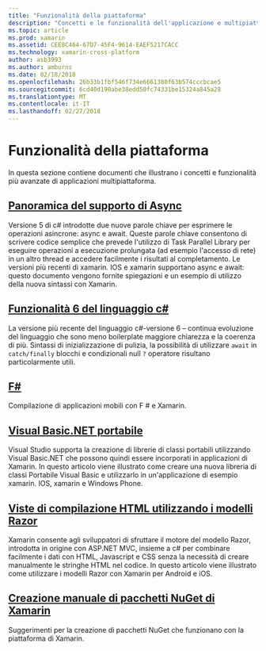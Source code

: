 ```yaml
---
title: "Funzionalità della piattaforma"
description: "Concetti e le funzionalità dell'applicazione e multipiattaforma."
ms.topic: article
ms.prod: xamarin
ms.assetid: CEE8C464-67D7-45F4-9614-EAEF5217CACC
ms.technology: xamarin-cross-platform
author: asb3993
ms.author: amburns
ms.date: 02/18/2018
ms.openlocfilehash: 26b33b1fbf546f734e6661380f63b574cccbcae5
ms.sourcegitcommit: 6cd40d190abe38edd50fc74331be15324a845a28
ms.translationtype: MT
ms.contentlocale: it-IT
ms.lasthandoff: 02/27/2018
---
```

# <a name="platform-features"></a>Funzionalità della piattaforma

In questa sezione contiene documenti che illustrano i concetti e funzionalità più avanzate di applicazioni multipiattaforma.

##  <a name="async-support-overviewcross-platformplatformasyncmd"></a>[Panoramica del supporto di Async](~/cross-platform/platform/async.md)

Versione 5 di c# introdotte due nuove parole chiave per esprimere le operazioni asincrone: async e await. Queste parole chiave consentono di scrivere codice semplice che prevede l'utilizzo di Task Parallel Library per eseguire operazioni a esecuzione prolungata (ad esempio l'accesso di rete) in un altro thread e accedere facilmente i risultati al completamento. Le versioni più recenti di xamarin. IOS e xamarin supportano async e await: questo documento vengono fornite spiegazioni e un esempio di utilizzo della nuova sintassi con Xamarin.

## <a name="c-6-language-featurescross-platformplatformcsharp-sixmd"></a>[Funzionalità 6 del linguaggio c#](~/cross-platform/platform/csharp-six.md)

La versione più recente del linguaggio c#-versione 6 – continua evoluzione del linguaggio che sono meno boilerplate maggiore chiarezza e la coerenza di più. Sintassi di inizializzazione di pulizia, la possibilità di utilizzare `await` in `catch/finally` blocchi e condizionali null `?` operatore risultano particolarmente utili.

## <a name="ffsharpindexmd"></a>[F#](fsharp/index.md)

Compilazione di applicazioni mobili con F # e Xamarin.

##  <a name="portable-visual-basicnetcross-platformplatformvisual-basicindexmd"></a>[Visual Basic.NET portabile](~/cross-platform/platform/visual-basic/index.md)

Visual Studio supporta la creazione di librerie di classi portabili utilizzando Visual Basic.NET che possono quindi essere incorporati in applicazioni di Xamarin. In questo articolo viene illustrato come creare una nuova libreria di classi Portabile Visual Basic e utilizzarlo in un'applicazione di esempio xamarin. IOS, xamarin e Windows Phone.

##  <a name="building-html-views-using-razor-templatescross-platformplatformrazor-html-templatesindexmd"></a>[Viste di compilazione HTML utilizzando i modelli Razor](~/cross-platform/platform/razor-html-templates/index.md)

Xamarin consente agli sviluppatori di sfruttare il motore del modello Razor, introdotta in origine con ASP.NET MVC, insieme a c# per combinare facilmente i dati con HTML, Javascript e CSS senza la necessità di creare manualmente le stringhe HTML nel codice.
In questo articolo viene illustrato come utilizzare i modelli Razor con Xamarin per Android e iOS.

##  <a name="manually-creating-nuget-packages-for-xamarincross-platformapp-fundamentalsnuget-manualmd"></a>[Creazione manuale di pacchetti NuGet di Xamarin](~/cross-platform/app-fundamentals/nuget-manual.md)

Suggerimenti per la creazione di pacchetti NuGet che funzionano con la piattaforma di Xamarin.
